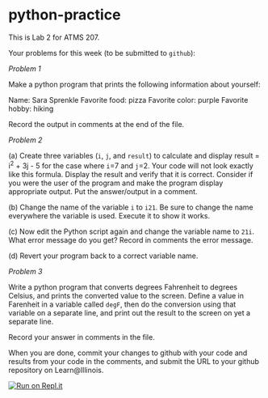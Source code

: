 # python-practice

This is Lab 2 for ATMS 207.

Your problems for this week (to be submitted to `github`):

*Problem 1*

Make a python program that prints the following information about yourself:

Name: Sara Sprenkle
Favorite food: pizza
Favorite color: purple
Favorite hobby: hiking

Record the output in comments at the end of the file.

*Problem 2*

(a) Create three variables (`i`, `j`, and `result`) to calculate and display result = i$^2$ + 3j - 5 for the case where `i`=7 and `j`=2. Your code will not look exactly like this formula. Display the result and verify that it is correct. Consider if you were the user of the program and make the program display appropriate output. Put the answer/output in a comment.

(b) Change the name of the variable `i` to `i21`. Be sure to change the name everywhere the variable is used. Execute it to show it works.

(c) Now edit the Python script again and change the variable name to `21i`. What error message do you get? Record in comments the error message.

(d) Revert your program back to a correct variable name.

*Problem 3*

Write a python program that converts degrees Fahrenheit to degrees Celsius, and prints the converted value to the screen.  Define a value in Farenheit in a variable called `degF`, then do the conversion using that variable on a separate line, and print out the result to the screen on yet a separate line.

Record your answer in comments in the file.

When you are done, commit your changes to github with your code and results from your code in the comments, and submit the URL to your github repository on Learn@Illinois.

[![Run on Repl.it](https://repl.it/badge/github/ATMS-207-Fall-2020/lab2-python-practice)](https://repl.it/github/ATMS-207-Fall-2020/lab2-python-practice)
